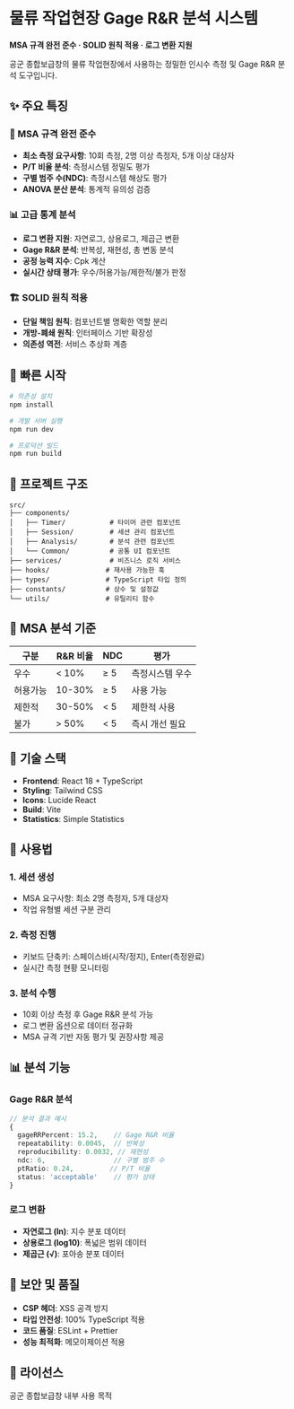 # 물류 작업현장 Gage R&R 분석 시스템

**MSA 규격 완전 준수 · SOLID 원칙 적용 · 로그 변환 지원**

공군 종합보급창의 물류 작업현장에서 사용하는 정밀한 인시수 측정 및 Gage R&R 분석 도구입니다.

## ✨ 주요 특징

### 🎯 MSA 규격 완전 준수
- **최소 측정 요구사항**: 10회 측정, 2명 이상 측정자, 5개 이상 대상자
- **P/T 비율 분석**: 측정시스템 정밀도 평가
- **구별 범주 수(NDC)**: 측정시스템 해상도 평가
- **ANOVA 분산 분석**: 통계적 유의성 검증

### 📊 고급 통계 분석
- **로그 변환 지원**: 자연로그, 상용로그, 제곱근 변환
- **Gage R&R 분석**: 반복성, 재현성, 총 변동 분석
- **공정 능력 지수**: Cpk 계산
- **실시간 상태 평가**: 우수/허용가능/제한적/불가 판정

### 🏗️ SOLID 원칙 적용
- **단일 책임 원칙**: 컴포넌트별 명확한 역할 분리
- **개방-폐쇄 원칙**: 인터페이스 기반 확장성
- **의존성 역전**: 서비스 추상화 계층

## 🚀 빠른 시작

```bash
# 의존성 설치
npm install

# 개발 서버 실행
npm run dev

# 프로덕션 빌드
npm run build
```

## 📁 프로젝트 구조

```
src/
├── components/
│   ├── Timer/           # 타이머 관련 컴포넌트
│   ├── Session/         # 세션 관리 컴포넌트
│   ├── Analysis/        # 분석 관련 컴포넌트
│   └── Common/          # 공통 UI 컴포넌트
├── services/            # 비즈니스 로직 서비스
├── hooks/              # 재사용 가능한 훅
├── types/              # TypeScript 타입 정의
├── constants/          # 상수 및 설정값
└── utils/              # 유틸리티 함수
```

## 🎯 MSA 분석 기준

| 구분 | R&R 비율 | NDC | 평가 |
|------|----------|-----|------|
| 우수 | < 10% | ≥ 5 | 측정시스템 우수 |
| 허용가능 | 10-30% | ≥ 5 | 사용 가능 |
| 제한적 | 30-50% | < 5 | 제한적 사용 |
| 불가 | > 50% | < 5 | 즉시 개선 필요 |

## 🔧 기술 스택

- **Frontend**: React 18 + TypeScript
- **Styling**: Tailwind CSS
- **Icons**: Lucide React
- **Build**: Vite
- **Statistics**: Simple Statistics

## 📖 사용법

### 1. 세션 생성
- MSA 요구사항: 최소 2명 측정자, 5개 대상자
- 작업 유형별 세션 구분 관리

### 2. 측정 진행
- 키보드 단축키: 스페이스바(시작/정지), Enter(측정완료)
- 실시간 측정 현황 모니터링

### 3. 분석 수행
- 10회 이상 측정 후 Gage R&R 분석 가능
- 로그 변환 옵션으로 데이터 정규화
- MSA 규격 기반 자동 평가 및 권장사항 제공

## 📊 분석 기능

### Gage R&R 분석
```typescript
// 분석 결과 예시
{
  gageRRPercent: 15.2,    // Gage R&R 비율
  repeatability: 0.0045,  // 반복성
  reproducibility: 0.0032, // 재현성
  ndc: 6,                 // 구별 범주 수
  ptRatio: 0.24,         // P/T 비율
  status: 'acceptable'    // 평가 상태
}
```

### 로그 변환
- **자연로그 (ln)**: 지수 분포 데이터
- **상용로그 (log10)**: 폭넓은 범위 데이터
- **제곱근 (√)**: 포아송 분포 데이터

## 🔐 보안 및 품질

- **CSP 헤더**: XSS 공격 방지
- **타입 안전성**: 100% TypeScript 적용
- **코드 품질**: ESLint + Prettier
- **성능 최적화**: 메모이제이션 적용

## 📄 라이선스

공군 종합보급창 내부 사용 목적
